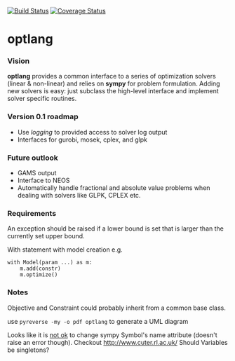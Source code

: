 [![Build Status](https://travis-ci.org/biosustain/optlang.png?branch=master)](https://travis-ci.org/biosustain/optlang)
[![Coverage Status](https://coveralls.io/repos/biosustain/optlang/badge.png?branch=master)](https://coveralls.io/r/biosustain/optlang?branch=master)

optlang
=======

### Vision
__optlang__ provides a common interface to a series of optimization solvers (linear & non-linear) and relies on __sympy__ for problem formulation. Adding new solvers is easy: just subclass the high-level interface and implement solver specific routines.

### Version 0.1 roadmap

* Use _logging_ to provided access to solver log output
* Interfaces for gurobi, mosek, cplex, and glpk

### Future outlook

* GAMS output
* Interface to NEOS
* Automatically handle fractional and absolute value problems when dealing with solvers like GLPK, CPLEX etc.

### Requirements
An exception should be raised if a lower bound is set that is larger than the currently set upper bound.

With statement with model creation e.g.

	with Model(param ...) as m:
		m.add(constr)
		m.optimize()

### Notes

Objective and Constraint could probably inherit from a common base class.

use `pyreverse -my -o pdf optlang` to generate a UML diagram

Looks like it is [not ok](https://code.google.com/p/sympy/issues/detail?id=3680#c7) to change sympy Symbol's name attribute (doesn't raise an error though).
Checkout http://www.cuter.rl.ac.uk/
Should Variables be singletons?
	    
	    
